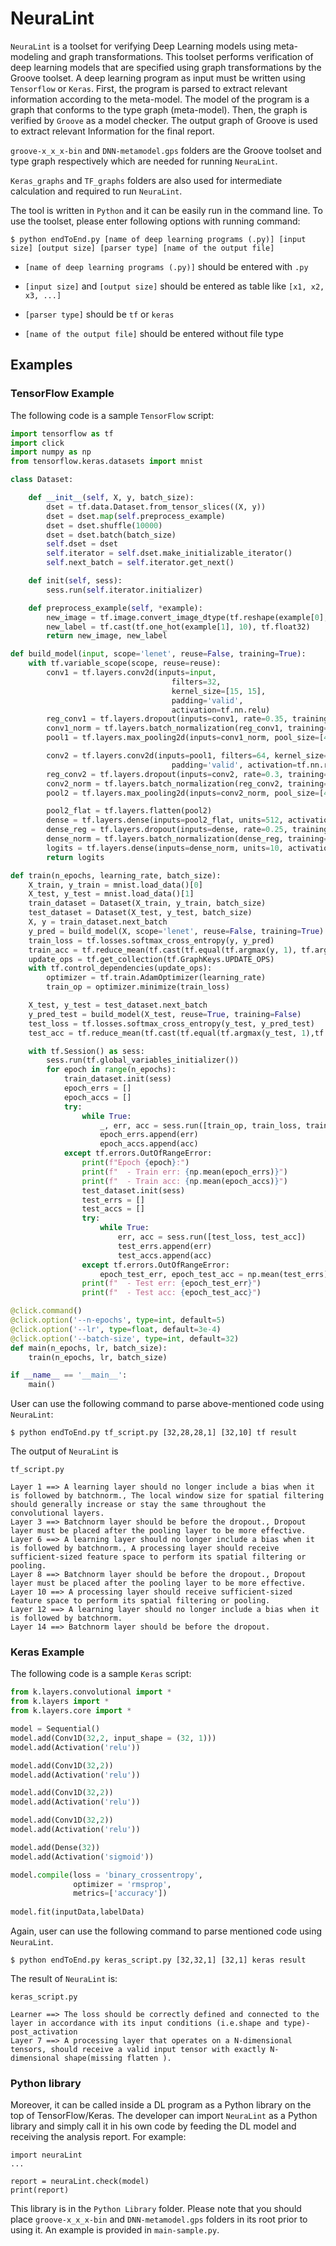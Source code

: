 # NeuraLint

`NeuraLint` is a toolset for verifying Deep Learning models using meta-modeling and graph transformations.
This toolset performs verification of deep learning models that are specified using graph transformations by the Groove toolset.
A deep learning program as input must be written using `Tensorflow` or `Keras`. First, the program is parsed to extract relevant information according to the meta-model. The model of the program is a graph that conforms to the type graph (meta-model). Then, the graph is verified by `Groove` as a model checker. The output graph of Groove is used to extract relevant Information for the final report.

`groove-x_x_x-bin` and `DNN-metamodel.gps` folders are the Groove toolset and type graph respectively which are needed for running `NeuraLint`.

`Keras_graphs` and `TF_graphs` folders are also used for intermediate calculation and required to run `NeuraLint`.

The tool is written in `Python` and it can be easily run in the command line. To use the toolset, please enter following options with running command:

```
$ python endToEnd.py [name of deep learning programs (.py)] [input size] [output size] [parser type] [name of the output file]
```

- `[name of deep learning programs (.py)]` should be entered with `.py`

- `[input size]` and `[output size]` should be entered as table like `[x1, x2, x3, ...]`

- `[parser type]` should be `tf` or `keras`

- `[name of the output file]` should be entered without file type


## Examples
### TensorFlow Example

The following code is a sample `TensorFlow` script:
```python
import tensorflow as tf
import click
import numpy as np
from tensorflow.keras.datasets import mnist

class Dataset:

    def __init__(self, X, y, batch_size):
        dset = tf.data.Dataset.from_tensor_slices((X, y))
        dset = dset.map(self.preprocess_example)
        dset = dset.shuffle(10000)
        dset = dset.batch(batch_size)
        self.dset = dset 
        self.iterator = self.dset.make_initializable_iterator()
        self.next_batch = self.iterator.get_next()

    def init(self, sess):
        sess.run(self.iterator.initializer)

    def preprocess_example(self, *example):
        new_image = tf.image.convert_image_dtype(tf.reshape(example[0], [28, 28, 1]), tf.float32)
        new_label = tf.cast(tf.one_hot(example[1], 10), tf.float32)
        return new_image, new_label

def build_model(input, scope='lenet', reuse=False, training=True):
    with tf.variable_scope(scope, reuse=reuse):
        conv1 = tf.layers.conv2d(inputs=input,
                                    filters=32,
                                    kernel_size=[15, 15],
                                    padding='valid',
                                    activation=tf.nn.relu)
        reg_conv1 = tf.layers.dropout(inputs=conv1, rate=0.35, training=training)
        conv1_norm = tf.layers.batch_normalization(reg_conv1, training=training)
        pool1 = tf.layers.max_pooling2d(inputs=conv1_norm, pool_size=[4, 4], strides=2)

        conv2 = tf.layers.conv2d(inputs=pool1, filters=64, kernel_size=[7, 7],
                                    padding='valid', activation=tf.nn.relu)
        reg_conv2 = tf.layers.dropout(inputs=conv2, rate=0.3, training=training)
        conv2_norm = tf.layers.batch_normalization(reg_conv2, training=training)
        pool2 = tf.layers.max_pooling2d(inputs=conv2_norm, pool_size=[4, 4], strides=2)

        pool2_flat = tf.layers.flatten(pool2)
        dense = tf.layers.dense(inputs=pool2_flat, units=512, activation=tf.nn.relu)
        dense_reg = tf.layers.dropout(inputs=dense, rate=0.25, training=training)
        dense_norm = tf.layers.batch_normalization(dense_reg, training=training)
        logits = tf.layers.dense(inputs=dense_norm, units=10, activation=None)
        return logits

def train(n_epochs, learning_rate, batch_size):
    X_train, y_train = mnist.load_data()[0]
    X_test, y_test = mnist.load_data()[1]
    train_dataset = Dataset(X_train, y_train, batch_size)
    test_dataset = Dataset(X_test, y_test, batch_size)
    X, y = train_dataset.next_batch
    y_pred = build_model(X, scope='lenet', reuse=False, training=True)
    train_loss = tf.losses.softmax_cross_entropy(y, y_pred)
    train_acc = tf.reduce_mean(tf.cast(tf.equal(tf.argmax(y, 1), tf.argmax(y_pred, 1)), tf.float32))
    update_ops = tf.get_collection(tf.GraphKeys.UPDATE_OPS)
    with tf.control_dependencies(update_ops):
        optimizer = tf.train.AdamOptimizer(learning_rate)
        train_op = optimizer.minimize(train_loss)

    X_test, y_test = test_dataset.next_batch
    y_pred_test = build_model(X_test, reuse=True, training=False)
    test_loss = tf.losses.softmax_cross_entropy(y_test, y_pred_test)
    test_acc = tf.reduce_mean(tf.cast(tf.equal(tf.argmax(y_test, 1),tf.argmax(y_pred_test, 1)), tf.float32))

    with tf.Session() as sess:
        sess.run(tf.global_variables_initializer())
        for epoch in range(n_epochs):
            train_dataset.init(sess)
            epoch_errs = []
            epoch_accs = []
            try:
                while True:
                    _, err, acc = sess.run([train_op, train_loss, train_acc])
                    epoch_errs.append(err)
                    epoch_accs.append(acc)
            except tf.errors.OutOfRangeError:
                print(f"Epoch {epoch}:")
                print(f"  - Train err: {np.mean(epoch_errs)}")
                print(f"  - Train acc: {np.mean(epoch_accs)}")
                test_dataset.init(sess)
                test_errs = []
                test_accs = []
                try:
                    while True:
                        err, acc = sess.run([test_loss, test_acc])
                        test_errs.append(err)
                        test_accs.append(acc)
                except tf.errors.OutOfRangeError:
                    epoch_test_err, epoch_test_acc = np.mean(test_errs), np.mean(test_accs) 
                print(f"  - Test err: {epoch_test_err}")
                print(f"  - Test acc: {epoch_test_acc}")

@click.command()
@click.option('--n-epochs', type=int, default=5)
@click.option('--lr', type=float, default=3e-4)
@click.option('--batch-size', type=int, default=32)
def main(n_epochs, lr, batch_size):
    train(n_epochs, lr, batch_size)

if __name__ == '__main__':
    main()
```

User can use the following command to parse above-mentioned code using `NeuraLint`: 

```
$ python endToEnd.py tf_script.py [32,28,28,1] [32,10] tf result
```

The output of `NeuraLint` is

```
tf_script.py

Layer 1 ==> A learning layer should no longer include a bias when it is followed by batchnorm., The local window size for spatial filtering should generally increase or stay the same throughout the convolutional layers.
Layer 3 ==> Batchnorm layer should be before the dropout., Dropout layer must be placed after the pooling layer to be more effective.
Layer 6 ==> A learning layer should no longer include a bias when it is followed by batchnorm., A processing layer should receive sufficient-sized feature space to perform its spatial filtering or pooling.
Layer 8 ==> Batchnorm layer should be before the dropout., Dropout layer must be placed after the pooling layer to be more effective.
Layer 10 ==> A processing layer should receive sufficient-sized feature space to perform its spatial filtering or pooling.
Layer 12 ==> A learning layer should no longer include a bias when it is followed by batchnorm.
Layer 14 ==> Batchnorm layer should be before the dropout.
```
### Keras Example
The following code is a sample `Keras` script:

```python
from k.layers.convolutional import *
from k.layers import *
from k.layers.core import *

model = Sequential()
model.add(Conv1D(32,2, input_shape = (32, 1)))
model.add(Activation('relu'))

model.add(Conv1D(32,2))
model.add(Activation('relu'))

model.add(Conv1D(32,2))
model.add(Activation('relu'))

model.add(Conv1D(32,2))
model.add(Activation('relu'))

model.add(Dense(32))
model.add(Activation('sigmoid'))

model.compile(loss = 'binary_crossentropy',
              optimizer = 'rmsprop',
              metrics=['accuracy'])
              
model.fit(inputData,labelData)
```

Again, user can use the following command to parse mentioned code using `NeuraLint`. 

```
$ python endToEnd.py keras_script.py [32,32,1] [32,1] keras result
```

The result of `NeuraLint` is:

```
keras_script.py

Learner ==> The loss should be correctly defined and connected to the layer in accordance with its input conditions (i.e.shape and type)-post_activation
Layer 7 ==> A processing layer that operates on a N-dimensional tensors, should receive a valid input tensor with exactly N-dimensional shape(missing flatten ).
```

### Python library
Moreover, it can be called inside a DL program as a Python library on the top of TensorFlow/Keras. The developer can import `NeuraLint` as a Python library and simply call it in his own code by feeding the DL model and receiving the analysis report. For example:
```
import neuraLint
...

report = neuraLint.check(model)
print(report)
```
This library is in the `Python Library` folder. Please note that you should place `groove-x_x_x-bin` and `DNN-metamodel.gps` folders in its root prior to using it. An example is provided in `main-sample.py`.
